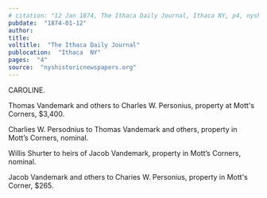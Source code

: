 ```yaml
---
# citation: "12 Jan 1874, The Ithaca Daily Journal, Ithaca NY, p4, nyshistoricnewspapers.org."
pubdate:  "1874-01-12"
author: 
title: 
voltitle:  "The Ithaca Daily Journal"
publocation:  "Ithaca  NY"
pages:  "4"
source:  "nyshistoricnewspapers.org"
---
```

CAROLINE. 

Thomas Vandemark and others to Charles W. Personius, property at Mott's Corners, $3,400. 

Charlies W. Persodnius to Thomas Vandemark and others, property in Mott’s Corners, nominal.

Willis Shurter to heirs of Jacob Vandemark, property in Mott’s Corners, nominal. 

Jacob Vandemark and others to Charies W. Personius, property in Mott's Corner, $265.
